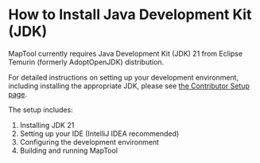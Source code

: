 How to Install Java Development Kit (JDK)
=======================

MapTool currently requires Java Development Kit (JDK) 21 from Eclipse Temurin (formerly AdoptOpenJDK) distribution.

For detailed instructions on setting up your development environment, including installing the appropriate JDK, please see [the Contributor Setup page](https://github.com/RPTools/maptool/wiki/Contributor-Setup-Instructions-For-MapTool).

The setup includes:
1. Installing JDK 21
2. Setting up your IDE (IntelliJ IDEA recommended)
3. Configuring the development environment
4. Building and running MapTool

